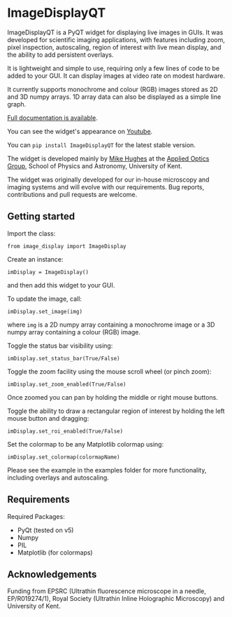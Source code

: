 # ImageDisplayQT
ImageDisplayQT is a PyQT widget for displaying live images in GUIs. It was developed for scientific imaging applications, with features including zoom, 
pixel inspection, autoscaling, region of interest with live mean display, and the ability to add persistent overlays. 

It is lightweight and simple to use, requiring 
only a few lines of code to be added to your GUI. It can display images at video rate on modest hardware.

It currently supports monochrome and colour (RGB) images stored as 2D and 3D numpy arrays. 1D array data can also
be displayed as a simple line graph.

[Full documentation is available](https://imagedisplayqt.readthedocs.io/).

You can see the widget's appearance on [Youtube](https://www.youtube.com/watch?v=Yak7tegc_DI).

You can ``pip install ImageDisplayQT`` for the latest stable version.

The widget is developed mainly by [Mike Hughes](https://research.kent.ac.uk/applied-optics/hughes) 
at the [Applied Optics Group](https://research.kent.ac.uk/applied-optics/), School of Physics and Astronomy, University of Kent. 

The widget was originally developed for our in-house microscopy and imaging systems and will evolve with our requirements. Bug reports, contributions and pull requests are welcome.

## Getting started

Import the class:
```
from image_display import ImageDisplay
```
Create an instance:
```
imDisplay = ImageDisplay()
```
and then add this widget to your GUI.

To update the image, call:
```
imDisplay.set_image(img)
```

where `img` is a 2D numpy array containing a monochrome image or a 3D numpy array containing a colour (RGB) image.

Toggle the status bar visibility using:

```
imDisplay.set_status_bar(True/False)
```

Toggle the zoom facility using the mouse scroll wheel (or pinch zoom):

```
imDisplay.set_zoom_enabled(True/False)
```
Once zoomed you can pan by holding the middle or right mouse buttons.

Toggle the ability to draw a rectangular region of interest by holding the left mouse button and dragging:

```
imDisplay.set_roi_enabled(True/False)
```

Set the colormap to be any Matplotlib colormap using:
```
imDisplay.set_colormap(colormapName)
```

Please see the example in the examples folder for more functionality, including overlays and autoscaling.


## Requirements

Required Packages:
* PyQt (tested on v5)
* Numpy
* PIL
* Matplotlib (for colormaps)


## Acknowledgements

Funding from EPSRC (Ultrathin fluorescence microscope in a needle, EP/R019274/1), Royal Society (Ultrathin Inline Holographic Microscopy) and University of Kent.
